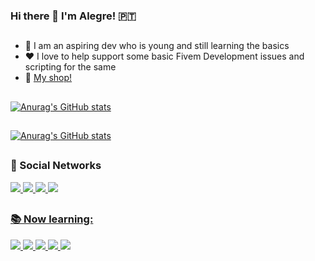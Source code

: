 ### Hi there 👋 I'm Alegre! 🇵🇹​

##

- 🧐 I am an aspiring dev who is young and still learning the basics
- ❤️ I love to help support some basic Fivem Development issues and scripting for the same
- 🛒 <a href="https://alegre-scritps.tebex.io" target="_blank"> My shop! 
      
##

[![Anurag's GitHub stats](https://github-readme-stats.vercel.app/api?username=Alegree&show_icons=true&theme=city_lights)](https://github.com/anuraghazra/github-readme-stats)
  
 ##

[![Anurag's GitHub stats](https://github-readme-stats.vercel.app/api/top-langs/?username=Alegree&layout=compact&langs_count=7&theme=city_lights)](https://github.com/anuraghazra/github-readme-stats)

##
      
### 📱 Social Networks

<div>
  <a href="https://www.youtube.com/channel/UC8t2eigrwa_sroY4v0EX9vQ" target="_blank"><img src="https://img.shields.io/badge/YouTube-FF0000?style=for-the-badge&logo=youtube&logoColor=white">
  <a href="https://www.instagram.com/rodrigo_._alegre/" target="_blank"><img src="https://img.shields.io/badge/Instagram-E4405F?style=for-the-badge&logo=instagram&logoColor=white">
  <a href="https://www.twitch.tv/alegree_" target="_blank"><img src="https://img.shields.io/badge/Twitch-9146FF?style=for-the-badge&logo=twitch&logoColor=white">
  <a href="https://twitter.com/_alegree_" target="_blank"><img src="https://img.shields.io/badge/Twitter-1DA1F2?style=for-the-badge&logo=twitter&logoColor=white">
</div>
       
## 
        
### 📚 Now learning:

<div>
     <img src="https://img.shields.io/badge/Lua-2C2D72?style=for-the-badge&logo=lua&logoColor=white" />
     <img src="https://img.shields.io/badge/HTML5-E34F26?style=for-the-badge&logo=html5&logoColor=white" />
     <img src="https://img.shields.io/badge/CSS3-1572B6?style=for-the-badge&logo=css3&logoColor=white" />
     <img src="https://img.shields.io/badge/Node.js-43853D?style=for-the-badge&logo=node.js&logoColor=white" />
     <img src="https://img.shields.io/badge/JavaScript-F7DF1E?style=for-the-badge&logo=javascript&logoColor=black" />
</div>
